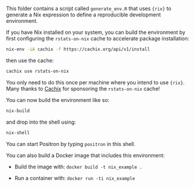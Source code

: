This folder contains a script called `generate_env.R` that uses `{rix}` to
generate a Nix expression to define a reproducible development environment.

If you have Nix installed on your system, you can build the environment by first
configuring the `rstats-on-nix` cache to accelerate package installation:

``` bash
nix-env -iA cachix -f https://cachix.org/api/v1/install
```

then use the cache:

``` bash
cachix use rstats-on-nix
```

You only need to do this once per machine where you intend to use `{rix}`. Many
thanks to [Cachix](https://www.cachix.org/) for sponsoring the `rstats-on-nix`
cache!

You can now build the environment like so:

``` bash
nix-build
```

and drop into the shell using:

``` bash
nix-shell
```

You can start Positron by typing `positron` in this shell.

You can also build a Docker image that includes this environment:

- Build the image with: `docker build -t nix_example .`

- Run a container with: `docker run -ti nix_example`
